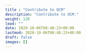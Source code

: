 ```yaml
---
title : "Contribute to OCM"
description: "Contribute to OCM."
weight: 120
lead: ""
date: 2020-10-06T08:48:23+00:00
lastmod: 2020-10-06T08:48:23+00:00
draft: false
images: []
---
```


